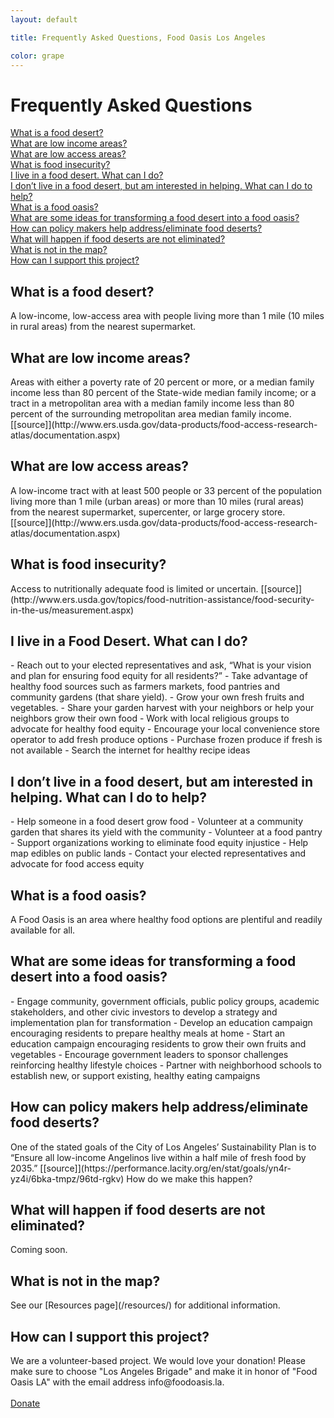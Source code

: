 ```yaml
---
layout: default

title: Frequently Asked Questions, Food Oasis Los Angeles

color: grape
---
```


# Frequently Asked Questions

[What is a food desert?](#question1) <br>
[What are low income areas?](#question2) <br>
[What are low access areas?](#question3) <br>
[What is food insecurity?](#question4) <br>
[I live in a food desert. What can I do?](#question5) <br>
[I don’t live in a food desert, but am interested in helping. What can I do to help?](#question6) <br>
[What is a food oasis?](#question7) <br>
[What are some ideas for transforming a food desert into a food oasis?](#question8) <br>
[How can policy makers help address/eliminate food deserts?](#question9) <br>
[What will happen if food deserts are not eliminated?](#question10) <br>
[What is not in the map?](#question11) <br>
[How can I support this project?](#question12)<br>


<h2> <a name="question1"></a> What is a food desert? </h2>
A low-income, low-access area with people living more than 1 mile (10 miles in rural areas) from the nearest supermarket.

<h2> <a name="question2"></a> What are low income areas? </h2>
Areas with either a poverty rate of 20 percent or more, or a median family income less than 80 percent of the State-wide median family income; or a tract in a metropolitan area with a median family income less than 80 percent of the surrounding metropolitan area median family income. [[source]](http://www.ers.usda.gov/data-products/food-access-research-atlas/documentation.aspx)	

<h2> <a name="question3"></a> What are low access areas?  </h2>
A low-income tract with at least 500 people or 33 percent of the population living more than 1 mile (urban areas) or more than 10 miles (rural areas) from the nearest supermarket, supercenter, or large grocery store. [[source]](http://www.ers.usda.gov/data-products/food-access-research-atlas/documentation.aspx)

<h2> <a name="question4"></a> What is food insecurity? </h2>
Access to nutritionally adequate food is limited or uncertain. [[source]](http://www.ers.usda.gov/topics/food-nutrition-assistance/food-security-in-the-us/measurement.aspx)

<h2> <a name="question5"></a> I live in a Food Desert. What can I do?  </h2>
- Reach out to your elected representatives and ask, “What is your vision and plan for ensuring food equity for all residents?”
- Take advantage of healthy food sources such as farmers markets, food pantries and community gardens (that share yield).
- Grow your own fresh fruits and vegetables. 
- Share your garden harvest with your neighbors or help your neighbors grow their own food
- Work with local religious groups to advocate for healthy food equity 
- Encourage your local convenience store operator to add fresh produce options
- Purchase frozen produce if fresh is not available
- Search the internet for healthy recipe ideas 

<h2> <a name="question6"></a> I don’t live in a food desert, but am interested in helping. What can I do to help? </h2>
- Help someone in a food desert grow food
- Volunteer at a community garden that shares its yield with the community
- Volunteer at a food pantry 
- Support organizations working to eliminate food equity injustice 
- Help map edibles on public lands 
- Contact your elected representatives and advocate for food access equity 

<h2> <a name="question7"></a> What is a food oasis? </h2>
A Food Oasis is an area where healthy food options are plentiful and readily available for all.

<h2> <a name="question8"></a> What are some ideas for transforming a food desert into a food oasis? </h2>
- Engage community, government officials, public policy groups, academic stakeholders, and other civic investors to develop a strategy and implementation plan for transformation
- Develop an education campaign encouraging residents to prepare healthy meals at home
- Start an education campaign encouraging residents to grow their own fruits and vegetables 
- Encourage government leaders to sponsor challenges reinforcing healthy lifestyle choices 
- Partner with neighborhood schools to establish new, or support existing, healthy eating campaigns 

<h2> <a name="question9"></a> How can policy makers help address/eliminate food deserts? </h2>
One of the stated goals of the City of Los Angeles’ Sustainability Plan is to “Ensure all low-income Angelinos live within a half mile of fresh food by 2035.” [[source]](https://performance.lacity.org/en/stat/goals/yn4r-yz4i/6bka-tmpz/96td-rgkv)
How do we make this happen?

<h2> <a name="question10"></a> What will happen if food deserts are not eliminated? </h2>
Coming soon.

<h2> <a name="question11"></a> What is not in the map? </h2>
See our [Resources page](/resources/) for additional information.

<h2> <a name="question12"></a> How can I support this project?</h2>
<p >We are a volunteer-based project. We would love your donation! Please make sure to choose "Los Angeles Brigade" and make it in honor of "Food Oasis LA" with the email address info@foodoasis.la. <br/><br/><a class="donate-button" href="https://www.codeforamerica.org/donate" target="_blank">Donate </a></p>
